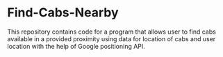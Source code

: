 # Find-Cabs-Nearby
This repository contains code for a program that allows user to find cabs available in a provided proximity using data for location of cabs and user location with the help of Google positioning API.
